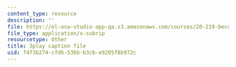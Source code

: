 ```yaml
---
content_type: resource
description: ''
file: https://ol-ocw-studio-app-qa.s3.amazonaws.com/courses/20-219-becoming-the-next-bill-nye-writing-and-hosting-the-educational-show-january-iap-2015/f4f3b274cfd6536bb3cbe9205f8b972c_VBgVRviSKek.vtt
file_type: application/x-subrip
resourcetype: Other
title: 3play caption file
uid: f4f3b274-cfd6-536b-b3cb-e9205f8b972c
---
```

